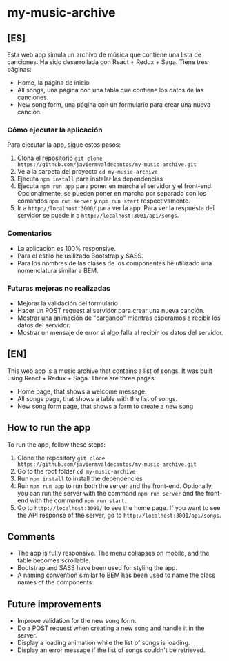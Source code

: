 # my-music-archive

## [ES]
Esta web app simula un archivo de música que contiene una lista de canciones. Ha sido desarrollada con React + Redux + Saga. Tiene tres páginas:
- Home, la página de inicio
- All songs, una página con una tabla que contiene los datos de las canciones.
- New song form, una página con un formulario para crear una nueva canción.

### Cómo ejecutar la aplicación
Para ejecutar la app, sigue estos pasos:
1. Clona el repositorio `git clone https://github.com/javiermvaldecantos/my-music-archive.git`
2. Ve a la carpeta del proyecto `cd my-music-archive`
3. Ejecuta `npm install` para instalar las dependencias
4. Ejecuta `npm run app` para poner en marcha el servidor y el front-end. Opcionalmente, se pueden poner en marcha por separado con los comandos `npm run server` y `npm run start` respectivamente.
5. Ir a `http://localhost:3000/` para ver la app. Para ver la respuesta del servidor se puede ir a 
`http://localhost:3001/api/songs`.

### Comentarios
- La aplicación es 100% responsive.
- Para el estilo he usilizado Bootstrap y SASS.
- Para los nombres de las clases de los componentes he utilizado una nomenclatura similar a BEM.

### Futuras mejoras no realizadas
- Mejorar la validación del formulario
- Hacer un POST request al servidor para crear una nueva canción.
- Mostrar una animación de "cargando" mientras esperamos a recibir los datos del servidor.
- Mostrar un mensaje de error si algo falla al recibir los datos del servidor. 

## [EN]
This web app is a music archive that contains a list of songs. It was built using React + Redux + Saga. There are three pages: 
- Home page, that shows a welcome message.
- All songs page, that shows a table with the list of songs.
- New song form page, that shows a form to create a new song

## How to run the app
To run the app, follow these steps:
1. Clone the repository `git clone https://github.com/javiermvaldecantos/my-music-archive.git`
2. Go to the root folder `cd my-music-archive`
3. Run `npm install` to install the dependencies
4. Run `npm run app` to run both the server and the front-end. Optionally, you can run the server with the command `npm run server` and the front-end with the command `npm run start`.
5. Go to `http://localhost:3000/` to see the home page. If you want to see the API response of the server, go to `http://localhost:3001/api/songs`.

## Comments
- The app is fully responsive. The menu collapses on mobile, and the table becomes scrollable.
- Bootstrap and SASS have been used for styling the app.
- A naming convention similar to BEM has been used to name the class names of the components.

## Future improvements
- Improve validation for the new song form.
- Do a POST request when creating a new song and handle it in the server.
- Display a loading animation while the list of songs is loading.
- Display an error message if the list of songs couldn't be retrieved.